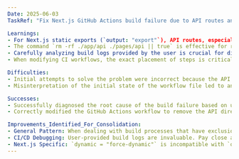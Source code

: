 ```yaml
---
Date: 2025-06-03
TaskRef: "Fix Next.js GitHub Actions build failure due to API routes and static export"

Learnings:
- For Next.js static exports (`output: "export"`), API routes, especially those using `export const dynamic = "force-dynamic"`, must be removed *before* the `next build` command is executed. If removed after `next build` but before `next export`, the build process will still attempt to process them, leading to errors if they are incompatible with static export.
- The command `rm -rf ./app/api ./pages/api || true` is effective for removing these directories. The `|| true` ensures the step doesn't fail if one or both directories are already absent.
- Carefully analyzing build logs provided by the user is crucial for diagnosing CI/CD pipeline issues. The error message "export const dynamic = "force-dynamic" on page "/api/debug" cannot be used with "output: export"" was key.
- When modifying CI workflows, the exact placement of steps is critical.

Difficulties:
- Initial attempts to solve the problem were incorrect because the API routes were being removed too late in the process (after `next build` or not at all in the correct manner).
- Misinterpretation of the initial state of the workflow file led to an incorrect early assessment that no changes were needed.

Successes:
- Successfully diagnosed the root cause of the build failure based on user-provided build logs.
- Correctly modified the GitHub Actions workflow to remove the API directories at the appropriate stage (before `next build`).

Improvements_Identified_For_Consolidation:
- General Pattern: When dealing with build processes that have exclusion requirements (like Next.js static export and API routes), ensure exclusion steps (e.g., file/directory removal) occur *before* the main build/compilation command that would process those items.
- CI/CD Debugging: User-provided build logs are invaluable. Pay close attention to error messages as they often pinpoint the exact incompatibility or misconfiguration.
- Next.js Specific: `dynamic = "force-dynamic"` is incompatible with `output: "export"`. If static export is required, such routes must be excluded from the build input.
---
```

